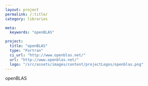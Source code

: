 ```yaml
---
layout: project
permalink: /:title/
category: libraries

meta:
  keywords: "openBLAS"

project:
  title: "openBLAS"
  type: "Fortran"
  ci_url: "http://www.openblas.net/"
  url: "http://www.openblas.net/"
  logo: "/src/assets/images/content/projectLogos/openblas.png"
---
```


<p>openBLAS</p>
